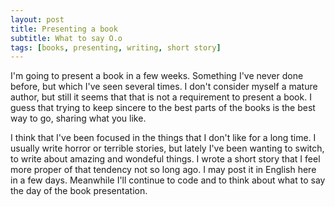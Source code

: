 ```yaml
---
layout: post
title: Presenting a book
subtitle: What to say O.o
tags: [books, presenting, writing, short story]
---
```


I'm going to present a book in a few weeks. Something I've never done before, but which I've seen several times. I don't consider myself a mature author, but still it seems that that is not a requirement to present a book. I guess that trying to keep sincere to the best parts of the books is the best way to go, sharing what you like. 

I think that I've been focused in the things that I don't like for a long time. I usually write horror or terrible stories, but lately I've been wanting to switch, to write about amazing and wondeful things. I wrote a short story that I feel more proper of that tendency not so long ago. I may post it in English here in a few days. Meanwhile I'll continue to code and to think about what to say the day of the book presentation.
